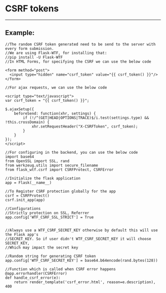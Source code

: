 # CSRF tokens
-------

## Example:


    //The random CSRF token generated need to be send to the server with every form submission. 
    //We are using Flask-WTF, for installing that: 
    //pip install -U Flask-WTF
    //In HTML Forms, for specifying the CSRF we can use the below code

    <form method="post">
      <input type="hidden" name="csrf_token" value="{{ csrf_token() }}"/>
    </form>

	//For ajax requests, we can use the below code

    <script type="text/javascript">
    var csrf_token = "{{ csrf_token() }}";

    $.ajaxSetup({
        beforeSend: function(xhr, settings) {
            if (!/^(GET|HEAD|OPTIONS|TRACE)$/i.test(settings.type) && !this.crossDomain) {
                xhr.setRequestHeader("X-CSRFToken", csrf_token);
            }
        }
    });
    </script>

	//For configuring in the backend, you can use the below code
    import base64
    from OpenSSL import SSL, rand
    from werkzeug.utils import secure_filename
    from flask_wtf.csrf import CSRFProtect, CSRFError

	//Initialize the flask application 
    app = Flask(__name__)

    //To Register CSRF protection globally for the app 
    csrf = CSRFProtect()
    csrf.init_app(app)

    //Configurations 
    //Strictly protection on SSL, Referrer 
    app.config['WTF_CSRF_SSL_STRICT'] = True 

    
    //Always use a WTF_CSRF_SECRET_KEY otherwise by default this will use the Flask app's 
    //SECRET_KEY. So if user didn't WTF_CSRF_SECRET_KEY it will choose SECRET_KEY, 
    //Which may impact the secret key

    //Random string for generating CSRF token
    app.config['WTF_CSRF_SECRET_KEY'] = base64.b64encode(rand.bytes(128)) 

    //Function which is called when CSRF error happens
    @app.errorhandler(CSRFError)
    def handle_csrf_error(e):
        return render_template('csrf_error.html', reason=e.description), 400
	